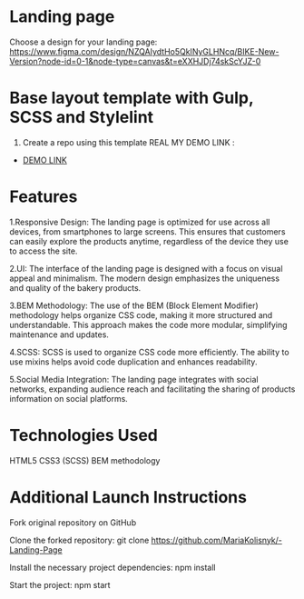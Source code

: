 # Landing page
Choose a design for your landing page:
https://www.figma.com/design/NZQAIydtHo5QkINyGLHNcq/BIKE-New-Version?node-id=0-1&node-type=canvas&t=eXXHJDj74skScYJZ-0

# Base layout template with Gulp, SCSS and Stylelint
1. Create a repo using this template
      REAL MY DEMO LINK :
  - [DEMO LINK](https://MariaKolisnyk.github.io/-Landing-Page/)

# Features

1.Responsive Design: The landing page is optimized for use across all devices, from smartphones to large screens. This ensures that customers can easily explore the products anytime, regardless of the device they use to access the site.

2.UI: The interface of the landing page is designed with a focus on visual appeal and minimalism. The modern design emphasizes the uniqueness and quality of the bakery products.

3.BEM Methodology: The use of the BEM (Block Element Modifier) methodology helps organize CSS code, making it more structured and understandable. This approach makes the code more modular, simplifying maintenance and updates.

4.SCSS: SCSS is used to organize CSS code more efficiently. The ability to use mixins helps avoid code duplication and enhances readability.

5.Social Media Integration: The landing page integrates with social networks, expanding audience reach and facilitating the sharing of products information on social platforms.

# Technologies Used
HTML5
CSS3 (SCSS)
BEM methodology

# Additional Launch Instructions
Fork original repository on GitHub

Clone the forked repository: git clone https://github.com/MariaKolisnyk/-Landing-Page

Install the necessary project dependencies: npm install

Start the project: npm start
